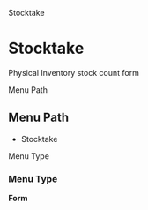
Stocktake
# Stocktake


Physical Inventory stock count form

Menu Path
## Menu Path



- Stocktake

Menu Type
### Menu Type

**Form**

